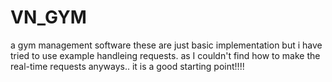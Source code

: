 # VN_GYM
a gym management software
these are just basic implementation but i have tried to use example handleing requests.
as I couldn't find how to make the real-time requests
anyways.. it is a good starting point!!!!

